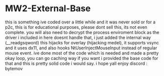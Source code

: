 # MW2-External-Base
this is something ive coded over a little while and it was never sold or for a p2c, this is for educational purposes, please dont sell this, its not even complete.
you will also need to decrypt the process enviroment block as the driver i included in here doesnt handle that,  i just added the internal way (__readgsqword)
this hijacks for overlay (hijacking medel), it supports vsync and it uses dx11, and also hooks NtUserInjectMouseInput instead of regular mouse event.
ive done most of the code which is needed and made a pretty okay loop, you can go caching way if you want i provided the base code for that and this is pretty solid code i would say.
i hope yall enjoy
discord : bytemov
